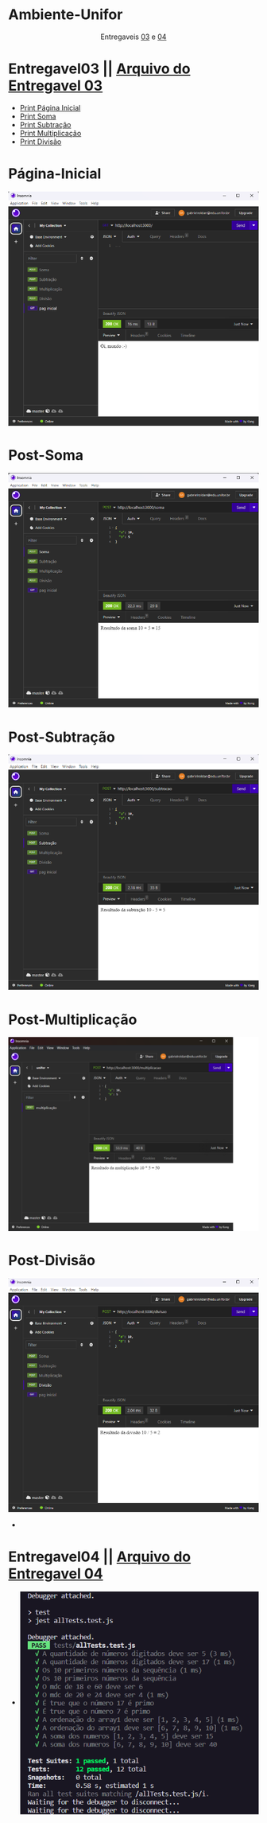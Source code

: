 # Ambiente-Unifor

<p align='center'>Entregaveis <a href="Entregavel03">03</a> e <a href="Entregavel04">04</a></p>

# Entregavel03 || <a href="https://github.com/gabrielroldann/Ambiente-Unifor/tree/main/Entregavel03">Arquivo do Entregavel 03</a>

- <a href="#Página-Inicial">Print Página Inicial</a>
- <a href="#Post-Soma">Print Soma</a>
- <a href="#Post-Subtração">Print Subtração</a>
- <a href="#Post-Multiplicação">Print Multiplicação</a>
- <a href="#Post-Divisão">Print Divisão</a>

# Página-Inicial
<img src='Entregavel03/assets/pag-Inicial.png'>

# Post-Soma
<img src='Entregavel03/assets/soma.png'>

# Post-Subtração
<img src='Entregavel03/assets/subtracao.png'>

# Post-Multiplicação
<img src='Entregavel03/assets/multiplicacao.png'>

# Post-Divisão
<img src='Entregavel03/assets/divisao.png'>

-

# Entregavel04 || <a href="https://github.com/gabrielroldann/Ambiente-Unifor/tree/main/Entregavel04">Arquivo do Entregavel 04</a>

- <img align='center' src="Entregavel04/assets/printTests.png">

